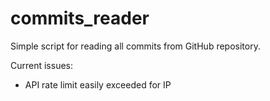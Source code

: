 # commits_reader
Simple script for reading all commits from GitHub repository.

Current issues:
* API rate limit easily exceeded for IP
